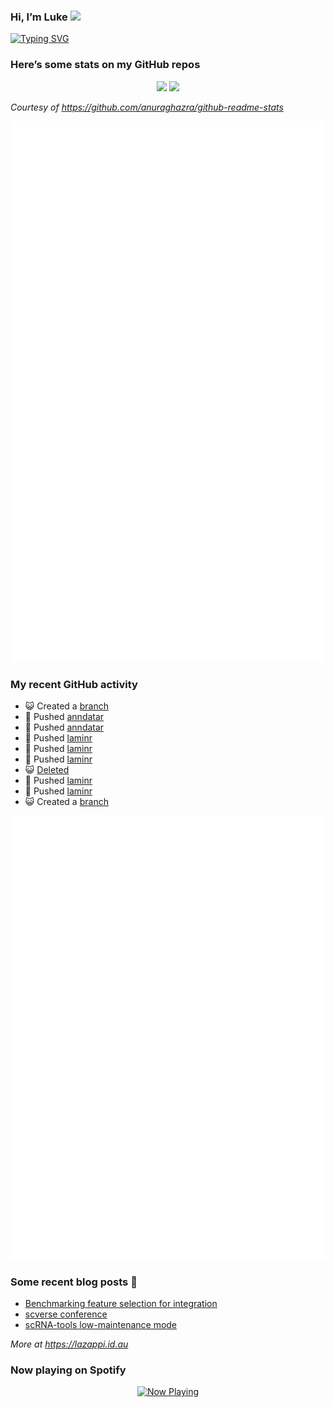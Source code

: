 
<!-- README.md is generated from README.Rmd. Please edit that file -->

### Hi, I’m Luke <img src="https://raw.githubusercontent.com/MartinHeinz/MartinHeinz/master/wave.gif" width="30px">

<!-- Customise this at https://readme-typing-svg.demolab.com -->

[![Typing
SVG](https://readme-typing-svg.demolab.com?font=Fira+Code&duration=3000&pause=200&color=9D24F7&center=true&random=true&width=435&lines=Data+scientist;Bioinformatician;Package+developer;Workflow+engineer)](https://git.io/typing-svg)

<!--
**lazappi/lazappi** is a ✨ _special_ ✨ repository because its `README.md` (this file) appears on your GitHub profile.
&#10;Here are some ideas to get you started:
&#10;- 🔭 I’m currently working on ...
- 🌱 I’m currently learning ...
- 👯 I’m looking to collaborate on ...
- 🤔 I’m looking for help with ...
- 💬 Ask me about ...
- 📫 How to reach me: ...
- 😄 Pronouns: ...
- ⚡ Fun fact: ...
-->

### Here’s some stats on my GitHub repos

<p align="center">
<img src="https://github-readme-stats.vercel.app/api?username=lazappi&count_private=true&show_icons=true&theme=buefy&hide_title=True">
<img src="https://github-readme-stats.vercel.app/api/top-langs/?username=lazappi&hide=html&theme=buefy&layout=compact">
</p>

*Courtesy of <https://github.com/anuraghazra/github-readme-stats>*

<p align="center" style="width:100%;">
<img src="https://github.com/lazappi/lazappi/raw/main/github-intro.svg">
</p>

### My recent GitHub activity

- 😺 Created a [branch](https://github.com/branch)
- 📨 Pushed [anndatar](https://github.com/anndatar)
- 📨 Pushed [anndatar](https://github.com/anndatar)
- 📨 Pushed [laminr](https://github.com/laminr)
- 📨 Pushed [laminr](https://github.com/laminr)
- 📨 Pushed [laminr](https://github.com/laminr)
- 😺 [Deleted](https://github.com/Deleted)
- 📨 Pushed [laminr](https://github.com/laminr)
- 📨 Pushed [laminr](https://github.com/laminr)
- 😺 Created a [branch](https://github.com/branch)

<p align="center" style="width:100%;">
<img src="https://github.com/lazappi/lazappi/raw/main/github-status.svg">
</p>

### Some recent blog posts 📝

- [Benchmarking feature selection for
  integration](https://lazappi.id.au/posts/2025-03-15-feature-selection-benchmark/)
- [scverse
  conference](https://lazappi.id.au/posts/2024-09-15-scverse-conference/)
- [scRNA-tools low-maintenance
  mode](https://lazappi.id.au/posts/2024-03-04-scRNAtools-low-maintenance/)

*More at <https://lazappi.id.au>*

### Now playing on Spotify

<p align="center">
<a href="https://now-playing-profile.lazappi.vercel.app/now-playing?open">
<img src="https://now-playing-profile.lazappi.vercel.app/now-playing" width="256" height="64" alt="Now Playing">
</a>
</p>
